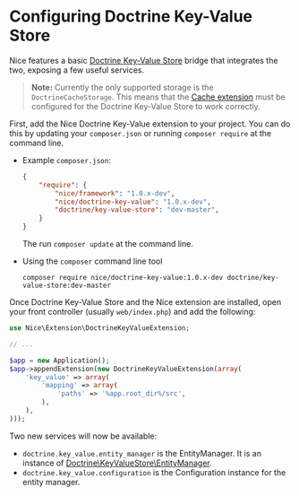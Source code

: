 Configuring Doctrine Key-Value Store
====================================

Nice features a basic [Doctrine Key-Value Store](https://github.com/doctrine/KeyValueStore) bridge that 
integrates the two, exposing a few useful services.

>   **Note:** Currently the only supported storage is the `DoctrineCacheStorage`. This means that the 
    [Cache extension](cache.md) must be configured for the Doctrine Key-Value Store to work correctly.

First, add the Nice Doctrine Key-Value extension to your project. You can do this by updating your `composer.json` or
running `composer require` at the command line.

*   Example `composer.json`:

    ```json
    {
        "require": {
            "nice/framework": "1.0.x-dev",
            "nice/doctrine-key-value": "1.0.x-dev",
            "doctrine/key-value-store": "dev-master",
        }
    }
    ```
    
    The run `composer update` at the command line.
    

*   Using the `composer` command line tool

    ```
    composer require nice/doctrine-key-value:1.0.x-dev doctrine/key-value-store:dev-master
    ```

Once Doctrine Key-Value Store and the Nice extension are installed, open your front controller (usually `web/index.php`) 
and add the following:

```php
use Nice\Extension\DoctrineKeyValueExtension;

// ...

$app = new Application();
$app->appendExtension(new DoctrineKeyValueExtension(array(
    'key_value' => array(
        'mapping' => array(
            'paths' => '%app.root_dir%/src',
        ),
    ),
)));
```

Two new services will now be available:

* `doctrine.key_value.entity_manager` is the EntityManager. It is an instance of 
[Doctrine\KeyValueStore\EntityManager](https://github.com/doctrine/KeyValueStore/blob/master/lib/Doctrine/KeyValueStore/EntityManager.php).
* `doctrine.key_value.configuration` is the Configuration instance for the entity manager.
